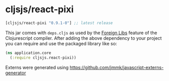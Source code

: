 # cljsjs/react-pixi

[](dependency)
```clojure
[cljsjs/react-pixi "0.9.1-0"] ;; latest release
```
[](/dependency)

This jar comes with `deps.cljs` as used by the [Foreign Libs][flibs] feature
of the Clojurescript compiler. After adding the above dependency to your project
you can require and use the packaged library like so:

```clojure
(ns application.core
  (:require cljsjs.react-pixi))
```

Externs were generated using https://github.com/jmmk/javascript-externs-generator

[flibs]: https://github.com/clojure/clojurescript/wiki/Foreign-Dependencies

